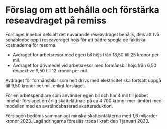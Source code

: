 # Förslag om att behålla och förstärka reseavdraget på remiss

Förslaget innebär dels att det nuvarande reseavdraget behålls, dels att två schablonbelopp i reseavdraget höjs för att bättre spegla de faktiska kostnaderna för resorna.

* Avdraget för arbetsresor med egen bil höjs från 18,50 till 25 kronor per mil.
* Avdraget för drivmedel vid arbetsresor med förmånsbil höjs från 6,50 respektive 9,50 till 12 kronor per mil.

Avdraget för förmånsbilar som helt drivs med elektricitet ska fortsatt uppgå till 9,50 kronor per mil, enligt förslaget.

För en arbetspendlare som använder egen bil och har 4 mil till jobbet innebär förslaget en årlig skattelättnad på ca 4 700 kronor mer jämfört med modellen med en avståndsbaserad skattereduktion.

Förslagen bedöms sammanlagt minska skatteintäkterna med 1,6 miljarder kronor 2023. Lagändringarna föreslås träda i kraft den 1 januari 2023.

